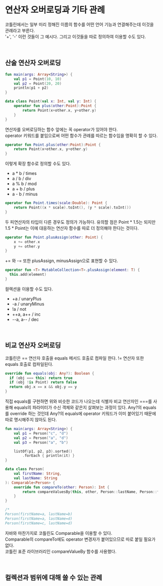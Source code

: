 # 연산자 오버로딩과 기타 관례

코틀린에서는 일부 미리 정해진 이름의 함수를 어떤 언어 기능과 연결해주는데 이것을 관례라고 부른다.  
'+', '-' 이런 것들이 그 예시다. 그리고 이것들을 따로 정의하여 이용할 수도 있다.  

<br/>

## 산술 연산자 오버로딩

```kotlin
fun main(args: Array<String>) {
    val p1 = Point(10, 10)
    val p2 = Point(20, 20)
    println(p1 + p2)
}

data class Point(val x: Int, val y: Int) {
    operator fun plus(other:Point):Point {
        return Point(x+other.x, y+other.y)
    }
}
```

연산자를 오버로딩하는 함수 앞에는 꼭 operator가 있어야 한다.  
operator 키워드를 붙임으로써 어떤 함수가 관례를 따르는 함수임을 명확히 할 수 있다.  

```kotlin
operator fun Point.plus(other:Point):Point {
    return Point(x+other.x, y+other.y)
}
```

이렇게 확장 함수로 정의할 수도 있다.  

* a * b   /   times
* a / b   /   div
* a % b   /   mod
* a + b   /   plus
* a - b   /   minus

```kotlin
operator fun Point.times(scale:Double): Point {
    return Point((x * scale).toInt(), (y * scale).toInt())
}
```

두 피연산자의 타입이 다른 경우도 정의가 가능하다. 유의할 점은 Point * 1.5는 되지만 1.5 * Point는 이에 대응하는 연산자 함수를 따로 더 정의해야 한다는 것이다.  

```kotlin
operator fun Point.plusAssign(other: Point) {
    x += other.x
    y += other.y
}
```

+= 와 -= 또한 plusAssign, minusAssign으로 표현할 수 있다.  

```kotlin
operator fun <T> MutableCollection<T>.plusAssign(element: T) {
  this.add(element)
}
```

컬렉션을 이용할 수도 있다.  

* +a  /  unaryPlus
* -a  /  unaryMinus
* !a  /  not
* ++a, a++  /  inc
* --a, a--  /  dec

<br/>

## 비교 연산자 오버로딩

코틀린은 == 연산자 호출을 equals 메서드 호출로 컴파일 한다. != 연산자 또한 equals 호출로 컴파일된다.  

```kotlin
override fun equals(obj: Any?): Boolean {
  if (obj === this) return true
  if (obj !is Point) return false
  return obj.x == x && obj.y == y
}
```

직접  equals를 구현하면 위와 비슷한 코드가 나오는데 식별자 비교 연산자인 ===를 사용해 equals의 파라미터가 수신 객체와 같은지 살펴보는 과정이 있다. Any?의 equals를 override 하는 것인데 Any?의 equals에 operator 키워드가 이미 붙어있기 때문에 따로 명시해주지 않아도 된다.  

```kotlin
fun main(args: Array<String>) {
    val p1 = Person("c", "d")
    val p2 = Person("a", "d")
    val p3 = Person("a", "b")

    listOf(p1, p2, p3).sorted()
        .forEach { println(it) }
}

data class Person(
    val firstName: String,
    val lastName: String
): Comparable<Person> {
    override fun compareTo(other: Person): Int {
        return compareValuesBy(this, other, Person::lastName, Person::firstName)
    }
}

/*
Person(firstName=a, lastName=b)
Person(firstName=a, lastName=d)
Person(firstName=c, lastName=d)
```

자바와 마찬가지로 코틀린도 Comparable을 이용할 수 있다.  
Comparable의 compareTo에도  operator 변경자가 붙어있으므로 따로 붙일 필요가 없다.  
코틀린 표준 라이브러리인 compareValueBy 함수를 사용했다.  

<br/>

## 컬렉션과 범위에 대해 쓸 수 있는 관례

